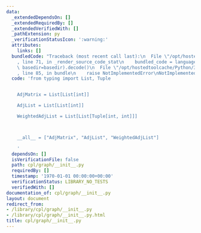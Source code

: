 ```yaml
---
data:
  _extendedDependsOn: []
  _extendedRequiredBy: []
  _extendedVerifiedWith: []
  _pathExtension: py
  _verificationStatusIcon: ':warning:'
  attributes:
    links: []
  bundledCode: "Traceback (most recent call last):\n  File \"/opt/hostedtoolcache/Python/3.9.0/x64/lib/python3.9/site-packages/onlinejudge_verify/documentation/build.py\"\
    , line 71, in _render_source_code_stat\n    bundled_code = language.bundle(stat.path,\
    \ basedir=basedir).decode()\n  File \"/opt/hostedtoolcache/Python/3.9.0/x64/lib/python3.9/site-packages/onlinejudge_verify/languages/python.py\"\
    , line 85, in bundle\n    raise NotImplementedError\nNotImplementedError\n"
  code: 'from typing import List, Tuple


    AdjMatrix = List[List[int]]

    AdjList = List[List[int]]

    WeightedAdjList = List[List[Tuple[int, int]]]



    __all__ = ["AdjMatrix", "AdjList", "WeightedAdjList"]

    '
  dependsOn: []
  isVerificationFile: false
  path: cpl/graph/__init__.py
  requiredBy: []
  timestamp: '1970-01-01 00:00:00+00:00'
  verificationStatus: LIBRARY_NO_TESTS
  verifiedWith: []
documentation_of: cpl/graph/__init__.py
layout: document
redirect_from:
- /library/cpl/graph/__init__.py
- /library/cpl/graph/__init__.py.html
title: cpl/graph/__init__.py
---
```

